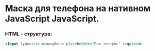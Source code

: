 # Маска для телефона на нативном JavaScript JavaScript.

### HTML - структура:
```html
<input type=text name=phone placeholder="Ваш телефон" required>
```